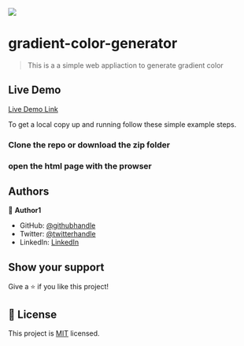 ![](https://img.shields.io/badge/gradient-color-generator-blueviolet)

# gradient-color-generator

> This is a a simple web appliaction to generate gradient color 


## Live Demo

[Live Demo Link](https://gradientbackgrnd.netlify.app/)



To get a local copy up and running follow these simple example steps.

### Clone the repo or download the zip folder

### open the html page with the prowser




## Authors

👤 **Author1**

- GitHub: [@githubhandle](https://github.com/githubhandle)
- Twitter: [@twitterhandle](https://twitter.com/twitterhandle)
- LinkedIn: [LinkedIn](https://linkedin.com/linkedinhandle)



## Show your support

Give a ⭐️ if you like this project!


## 📝 License

This project is [MIT](lic.url) licensed.
